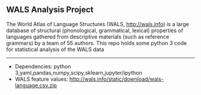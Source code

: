 ## WALS Analysis Project 
The World Atlas of Language Structures (WALS, http://wals.info) is a
large database of structural (phonological, grammatical, lexical)
properties of languages gathered from descriptive materials (such as
reference grammars) by a team of 55 authors.  This repo holds some
python 3 code for statistical analysis of the WALS data  

--------------------------------------------------------------------

  * Dependencies: python 3,yaml,pandas,numpy,scipy,sklearn,jupyter/ipython
  * WALS feature values:  http://wals.info/static/download/wals-language.csv.zip
  

